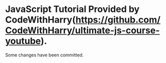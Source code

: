 # JavaScript Tutorial Provided by CodeWithHarry(https://github.com/CodeWithHarry/ultimate-js-course-youtube).
Some changes have been committed.
